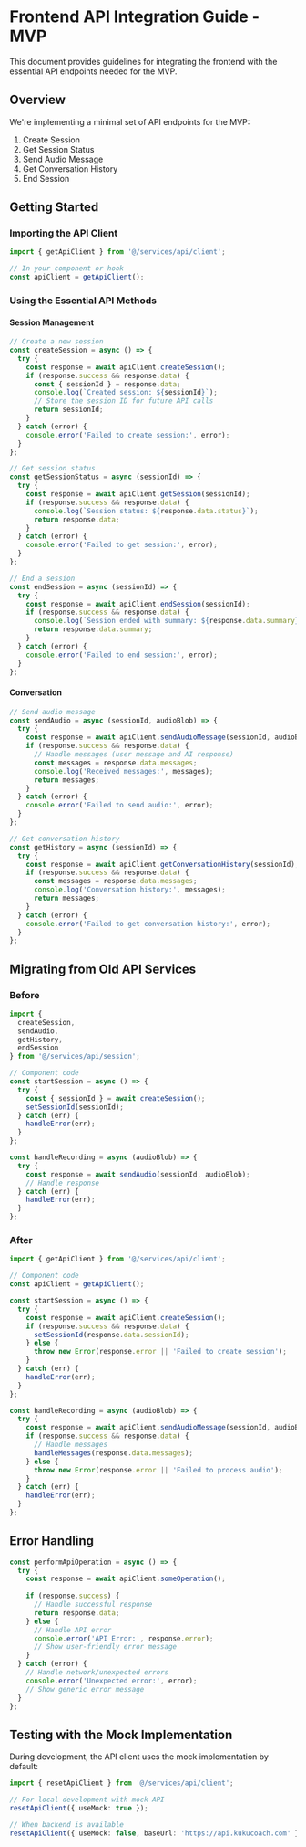 # Frontend API Integration Guide - MVP

This document provides guidelines for integrating the frontend with the essential API endpoints needed for the MVP.

## Overview

We're implementing a minimal set of API endpoints for the MVP:

1. Create Session
2. Get Session Status
3. Send Audio Message
4. Get Conversation History
5. End Session

## Getting Started

### Importing the API Client

```typescript
import { getApiClient } from '@/services/api/client';

// In your component or hook
const apiClient = getApiClient();
```

### Using the Essential API Methods

#### Session Management

```typescript
// Create a new session
const createSession = async () => {
  try {
    const response = await apiClient.createSession();
    if (response.success && response.data) {
      const { sessionId } = response.data;
      console.log(`Created session: ${sessionId}`);
      // Store the session ID for future API calls
      return sessionId;
    }
  } catch (error) {
    console.error('Failed to create session:', error);
  }
};

// Get session status
const getSessionStatus = async (sessionId) => {
  try {
    const response = await apiClient.getSession(sessionId);
    if (response.success && response.data) {
      console.log(`Session status: ${response.data.status}`);
      return response.data;
    }
  } catch (error) {
    console.error('Failed to get session:', error);
  }
};

// End a session
const endSession = async (sessionId) => {
  try {
    const response = await apiClient.endSession(sessionId);
    if (response.success && response.data) {
      console.log(`Session ended with summary: ${response.data.summary}`);
      return response.data.summary;
    }
  } catch (error) {
    console.error('Failed to end session:', error);
  }
};
```

#### Conversation

```typescript
// Send audio message
const sendAudio = async (sessionId, audioBlob) => {
  try {
    const response = await apiClient.sendAudioMessage(sessionId, audioBlob);
    if (response.success && response.data) {
      // Handle messages (user message and AI response)
      const messages = response.data.messages;
      console.log('Received messages:', messages);
      return messages;
    }
  } catch (error) {
    console.error('Failed to send audio:', error);
  }
};

// Get conversation history
const getHistory = async (sessionId) => {
  try {
    const response = await apiClient.getConversationHistory(sessionId);
    if (response.success && response.data) {
      const messages = response.data.messages;
      console.log('Conversation history:', messages);
      return messages;
    }
  } catch (error) {
    console.error('Failed to get conversation history:', error);
  }
};
```

## Migrating from Old API Services

### Before

```typescript
import { 
  createSession, 
  sendAudio,
  getHistory, 
  endSession 
} from '@/services/api/session';

// Component code
const startSession = async () => {
  try {
    const { sessionId } = await createSession();
    setSessionId(sessionId);
  } catch (err) {
    handleError(err);
  }
};

const handleRecording = async (audioBlob) => {
  try {
    const response = await sendAudio(sessionId, audioBlob);
    // Handle response
  } catch (err) {
    handleError(err);
  }
};
```

### After

```typescript
import { getApiClient } from '@/services/api/client';

// Component code
const apiClient = getApiClient();

const startSession = async () => {
  try {
    const response = await apiClient.createSession();
    if (response.success && response.data) {
      setSessionId(response.data.sessionId);
    } else {
      throw new Error(response.error || 'Failed to create session');
    }
  } catch (err) {
    handleError(err);
  }
};

const handleRecording = async (audioBlob) => {
  try {
    const response = await apiClient.sendAudioMessage(sessionId, audioBlob);
    if (response.success && response.data) {
      // Handle messages
      handleMessages(response.data.messages);
    } else {
      throw new Error(response.error || 'Failed to process audio');
    }
  } catch (err) {
    handleError(err);
  }
};
```

## Error Handling

```typescript
const performApiOperation = async () => {
  try {
    const response = await apiClient.someOperation();
    
    if (response.success) {
      // Handle successful response
      return response.data;
    } else {
      // Handle API error
      console.error('API Error:', response.error);
      // Show user-friendly error message
    }
  } catch (error) {
    // Handle network/unexpected errors
    console.error('Unexpected error:', error);
    // Show generic error message
  }
};
```

## Testing with the Mock Implementation

During development, the API client uses the mock implementation by default:

```typescript
import { resetApiClient } from '@/services/api/client';

// For local development with mock API
resetApiClient({ useMock: true });

// When backend is available
resetApiClient({ useMock: false, baseUrl: 'https://api.kukucoach.com' });
```
